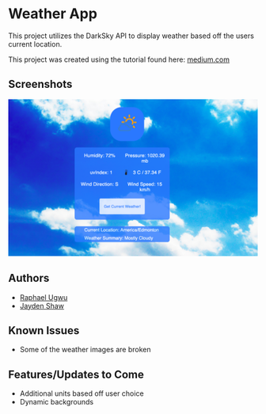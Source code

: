 # Weather App

This project utilizes the DarkSky API to display weather based off the users current location. 

This project was created using the tutorial found here: 
[medium.com](https://medium.com/dailyjs/making-the-most-of-your-sphere-with-javascript-building-a-geolocation-based-weather-app-with-3df5ae1fcb27)

## Screenshots

![screen1](https://github.com/jshaw990/Weather_App/blob/master/weatherApp.png?raw=true)

## Authors
* [Raphael Ugwu](https://medium.com/@ugwuraphael)
* [Jayden Shaw](https://github.com/jshaw990?tab=repositories)

## Known Issues
* Some of the weather images are broken

## Features/Updates to Come
* Additional units based off user choice
* Dynamic backgrounds 